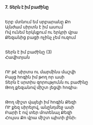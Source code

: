 **7. Տերն է իմ բաժինը**

\
Երբ մտնում եմ սրբարանը Քո
\
Այնժամ սիրտն է իմ ասում
\
Ով ունեմ երկնքում ու երկրի վրա
\
Քեզանից բացի ոչինչ չեմ ուզում

\
Տերն է իմ բաժինը (3)
\
Հավիտյան

\
ՈՒ թէ սիրտս ու մարմինս մաշվի
\
Բայց հոգին իմ թող որ ասի
\
Տերն է սրտիս զորությունն ու բաժինը
\
Թող քեզանով միշտ լեցվի հոգիս։

\
Թող միշտ վայելի իմ հոգին Քեզի
\
ՈՒ քեզ սիրելով, անընդմեջ ասի
\
Բարի է ով տեր մոտենալ Քեզի
\
Հույսս Քո վրա միշտ պիտի լինի։

